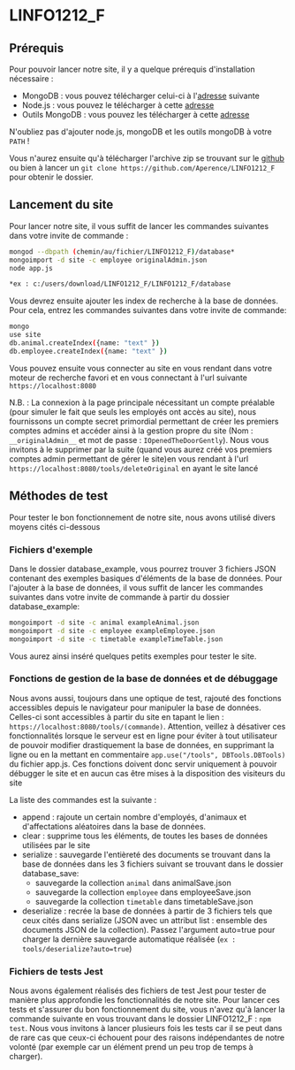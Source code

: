 # LINFO1212_F

## Prérequis

Pour pouvoir lancer notre site, il y a quelque prérequis d'installation nécessaire : 
- MongoDB : vous pouvez télécharger celui-ci à l'[adresse](https://www.mongodb.com/download-center/community?jmp=docs) suivante
- Node.js : vous pouvez le télécharger à cette [adresse](https://nodejs.org/en/)
- Outils MongoDB : vous pouvez les télécharger à cette [adresse](https://www.mongodb.com/try/download/database-tools)

N'oubliez pas d'ajouter node.js, mongoDB et les outils mongoDB à votre ```PATH``` !

Vous n'aurez ensuite qu'à télécharger l'archive zip se trouvant sur le [github](https://github.com/Aperence/LINFO1212_F) ou bien à lancer un ```git clone https://github.com/Aperence/LINFO1212_F``` pour obtenir le dossier.

## Lancement du site

Pour lancer notre site, il vous suffit de lancer les commandes suivantes dans votre invite de commande : 
```bash
mongod --dbpath (chemin/au/fichier/LINFO1212_F)/database*
mongoimport -d site -c employee originalAdmin.json
node app.js
```

```bash
*ex : c:/users/download/LINFO1212_F/LINFO1212_F/database
```

Vous devrez ensuite ajouter les index de recherche à la base de données. Pour cela, entrez les commandes suivantes dans votre invite de commande:
```bash
mongo
use site
db.animal.createIndex({name: "text" })
db.employee.createIndex({name: "text" })
```


Vous pouvez ensuite vous connecter au site en vous rendant dans votre moteur de recherche favori et en vous connectant à l'url suivante ```https://localhost:8080```

N.B. : La connexion à la page principale nécessitant un compte préalable (pour simuler le fait que seuls les employés ont accès au site), nous fournissons un compte secret primordial permettant de créer les premiers comptes admins et accéder ainsi à la gestion propre du site (Nom : ``` __originalAdmin__``` et mot de passe : ```IOpenedTheDoorGently```). Nous vous invitons à le supprimer par la suite (quand vous aurez créé vos premiers comptes admin permettant de gérer le site)en vous rendant à l'url ```https://localhost:8080/tools/deleteOriginal``` en ayant le site lancé

## Méthodes de test

Pour tester le bon fonctionnement de notre site, nous avons utilisé divers moyens cités ci-dessous

### Fichiers d'exemple

Dans le dossier database_example, vous pourrez trouver 3 fichiers JSON contenant des exemples basiques d'éléments de la base de données.
Pour l'ajouter à la base de données, il vous suffit de lancer les commandes suivantes dans votre invite de commande à partir du dossier database_example: 
```bash
mongoimport -d site -c animal exampleAnimal.json
mongoimport -d site -c employee exampleEmployee.json
mongoimport -d site -c timetable exampleTimeTable.json 
```
Vous aurez ainsi inséré quelques petits exemples pour tester le site.

### Fonctions de gestion de la base de données et de débuggage

Nous avons aussi, toujours dans une optique de test, rajouté des fonctions accessibles depuis le navigateur pour manipuler la base de données.
Celles-ci sont accessibles à partir du site en tapant le lien : ```https://localhost:8080/tools/(commande)```.
Attention, veillez à désativer ces fonctionnalités lorsque le serveur est en ligne pour éviter à tout utilisateur de pouvoir modifier drastiquement la base de données, en supprimant la ligne ou en la mettant en commentaire ```app.use("/tools", DBTools.DBTools)``` du fichier app.js. Ces fonctions doivent donc servir uniquement à pouvoir débugger le site et en aucun cas être mises à la disposition des visiteurs du site

La liste des commandes est la suivante : 
- append : rajoute un certain nombre d'employés, d'animaux et d'affectations aléatoires dans la base de données.
- clear : supprime tous les éléments, de toutes les bases de données utilisées par le site
- serialize : sauvegarde l'entièreté des documents se trouvant dans la base de données dans les 3 fichiers suivant se trouvant dans le dossier database_save: 
    - sauvegarde la collection ```animal``` dans animalSave.json
    - sauvegarde la collection ```employee``` dans employeeSave.json
    - sauvegarde la collection ```timetable``` dans timetableSave.json
- deserialize : recrée la base de données à partir de 3 fichiers tels que ceux cités dans serialize (JSON avec un attribut list : ensemble des documents JSON de la collection). Passez l'argument auto=true pour charger la dernière sauvegarde automatique réalisée (```ex : tools/deserialize?auto=true```)

### Fichiers de tests Jest

Nous avons également réalisés des fichiers de test Jest pour tester de manière plus approfondie les fonctionnalités de notre site.
Pour lancer ces tests et s'assurer du bon fonctionnement du site, vous n'avez qu'à lancer la commande suivante en vous trouvant dans le dossier LINFO1212_F : 
```npm test```. Nous vous invitons à lancer plusieurs fois les tests car il se peut dans de rare cas que ceux-ci échouent pour des raisons indépendantes de notre volonté (par exemple car un élément prend un peu trop de temps à charger).

